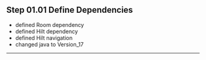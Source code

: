 












## Step 01.01 Define Dependencies
- defined Room dependency
- defined Hilt dependency
- defined Hilt navigation
- changed java to Version_17
----